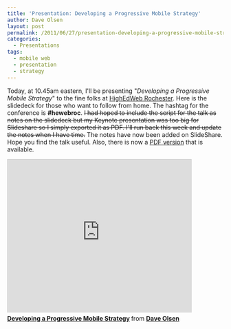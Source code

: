 ```yaml
---
title: 'Presentation: Developing a Progressive Mobile Strategy'
author: Dave Olsen
layout: post
permalink: /2011/06/27/presentation-developing-a-progressive-mobile-strategy
categories:
  - Presentations
tags:
  - mobile web
  - presentation
  - strategy
---
```

Today, at 10.45am eastern, I'll be presenting "*Developing a Progressive Mobile Strategy*" to the fine folks at [HighEdWeb Rochester][1]. Here is the slidedeck for those who want to follow from home. The hashtag for the conference is **#hewebroc**. <del>I had hoped to include the script for the talk as notes on the slidedeck but my Keynote presentation was too big for Slideshare so I simply exported it as PDF. I'll run back this week and update the notes when I have time.</del> The notes have now been added on SlideShare. Hope you find the talk useful. Also, there is now a [PDF version][2] that is available.

<div class="slideshare-container">
<div class="slideshare-embed">
	<iframe src="http://www.slideshare.net/slideshow/embed_code/8434912?rel=0" width="427" height="356" frameborder="0" marginwidth="0" marginheight="0" scrolling="no" style="border:1px solid #CCC;border-width:1px 1px 0;margin-bottom:5px" allowfullscreen webkitallowfullscreen mozallowfullscreen> </iframe> <div style="margin-bottom:5px"> <strong> <a href="http://www.slideshare.net/dmolsenwvu/developing-a-progressive-mobile-strategy" title="Developing a Progressive Mobile Strategy" target="_blank">Developing a Progressive Mobile Strategy</a> </strong> from <strong><a href="http://www.slideshare.net/dmolsenwvu" target="_blank">Dave Olsen</a></strong> </div>
</div>
</div>

 [1]: http://roc.highedweb.org/
 [2]: http://dmolsen.com/hewebroc_slideshare.pdf